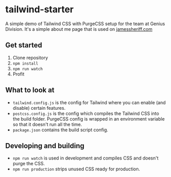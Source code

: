 # tailwind-starter
A simple demo of Tailwind CSS with PurgeCSS setup for the team at Genius Division. It's a simple about me page that is used on [jamessheriff.com](https://www.jamessheriff.com/)

## Get started
1. Clone repository
2. `npm install`
3. `npm run watch`
4. Profit

## What to look at
- `tailwind.config.js` is the config for Tailwind where you can enable (and disable) certain features.
- `postcss.config.js` is the config which compiles the Tailwind CSS into the build folder. PurgeCSS config is wrapped in an environment variable so that it doesn't run all the time.
- `package.json` contains the build script config. 

## Developing and building
- `npm run watch` is used in development and compiles CSS and doesn't purge the CSS.
- `npm run production` strips unused CSS ready for production.
